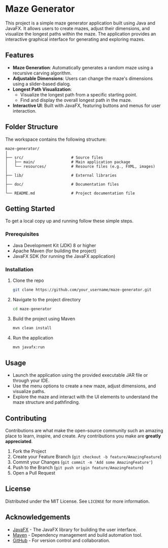 # Maze Generator

This project is a simple maze generator application built using Java and JavaFX. It allows users to create mazes, adjust their dimensions, and visualize the longest paths within the maze. The application provides an interactive graphical interface for generating and exploring mazes.

## Features

- **Maze Generation**: Automatically generates a random maze using a recursive carving algorithm.
- **Adjustable Dimensions**: Users can change the maze's dimensions using a slider-based dialog.
- **Longest Path Visualization**:
  - Visualize the longest path from a specific starting point.
  - Find and display the overall longest path in the maze.
- **Interactive UI**: Built with JavaFX, featuring buttons and menus for user interaction.

## Folder Structure

The workspace contains the following structure:

```
maze-generator/
│
├── src/                     # Source files
│   ├── main/                # Main application package
│   └── resources/           # Resource files (e.g., FXML, images)
│
├── lib/                     # External libraries
│
├── doc/                     # Documentation files
│
└── README.md                # Project documentation file
```

## Getting Started

To get a local copy up and running follow these simple steps.

### Prerequisites

- Java Development Kit (JDK) 8 or higher
- Apache Maven (for building the project)
- JavaFX SDK (for running the JavaFX application)

### Installation

1. Clone the repo
   ```sh
   git clone https://github.com/your_username/maze-generator.git
   ```
2. Navigate to the project directory
   ```sh
   cd maze-generator
   ```
3. Build the project using Maven
   ```sh
   mvn clean install
   ```
4. Run the application
   ```sh
   mvn javafx:run
   ```

## Usage

- Launch the application using the provided executable JAR file or through your IDE.
- Use the menu options to create a new maze, adjust dimensions, and visualize paths.
- Explore the maze and interact with the UI elements to understand the maze structure and pathfinding.

## Contributing

Contributions are what make the open-source community such an amazing place to learn, inspire, and create. Any contributions you make are **greatly appreciated**.

1. Fork the Project
2. Create your Feature Branch (`git checkout -b feature/AmazingFeature`)
3. Commit your Changes (`git commit -m 'Add some AmazingFeature'`)
4. Push to the Branch (`git push origin feature/AmazingFeature`)
5. Open a Pull Request

## License

Distributed under the MIT License. See `LICENSE` for more information.

## Acknowledgements

- [JavaFX](https://openjfx.io/) - The JavaFX library for building the user interface.
- [Maven](https://maven.apache.org/) - Dependency management and build automation tool.
- [GitHub](https://github.com/) - For version control and collaboration.
